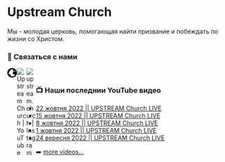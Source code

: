# Upstream Church

Мы - молодая церковь, помогающая найти призвание и побеждать по жизни со Христом.

### 👥 Связаться с нами

[<img align="left" alt="upstream.life" width="22px" src="https://raw.githubusercontent.com/iconic/open-iconic/master/svg/globe.svg" />][website]
[<img align="left" alt="UpstreamChurch | YouTube" width="22px" src="https://cdn.jsdelivr.net/npm/simple-icons@v3/icons/youtube.svg" />][youtube]
[<img align="left" alt="upstream.church | Instagram" width="22px" src="https://cdn.jsdelivr.net/npm/simple-icons@v3/icons/instagram.svg" />][instagram]

<br />

### 📺 Наши последнии YouTube видео
<!-- YOUTUBE:START -->
- [22 жовтня 2022 || UPSTREAM Church LIVE](https://www.youtube.com/watch?v=LM7ofM3bfCw)
- [15 жовтня 2022 || UPSTREAM Church LIVE](https://www.youtube.com/watch?v=C9c-r8crkUs)
- [8 жовтня 2022 || UPSTREAM Church LIVE](https://www.youtube.com/watch?v=45JoT-h3TPc)
- [1 жовтня 2022 || UPSTREAM Church LIVE](https://www.youtube.com/watch?v=h4H28KinfZ4)
- [24 вересня 2022 || UPSTREAM Church LIVE](https://www.youtube.com/watch?v=e4pbHHgwfqU)
<!-- YOUTUBE:END -->

➡️ [more videos...](https://youtube.com/UpstreamChurch)

[website]: https://upstream.life/
[youtube]: https://youtube.com/UpstreamChurch
[instagram]: https://www.instagram.com/upstream.church
